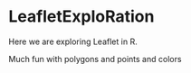 # LeafletExploRation

Here we are exploring Leaflet in R. 

Much fun with polygons and points and colors